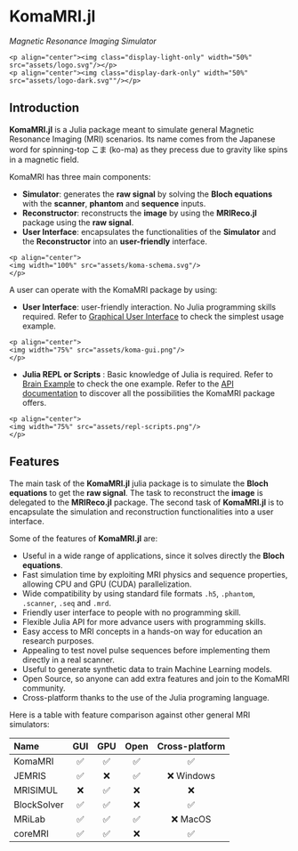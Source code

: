 # KomaMRI.jl

*Magnetic Resonance Imaging Simulator*

```@raw html
<p align="center"><img class="display-light-only" width="50%" src="assets/logo.svg"/></p>
<p align="center"><img class="display-dark-only" width="50%" src="assets/logo-dark.svg""/></p>
```

## Introduction

**KomaMRI.jl** is a Julia package meant to simulate general Magnetic Resonance Imaging (MRI) scenarios. Its name comes from the Japanese word for spinning-top こま (ko-ma) as they precess due to gravity like spins in a magnetic field.

KomaMRI has three main components:
* **Simulator**: generates the **raw signal** by solving the **Bloch equations** with the **scanner**, **phantom** and **sequence** inputs.
* **Reconstructor**: reconstructs the **image** by using the **MRIReco.jl** package using the **raw signal**.
* **User Interface**: encapsulates the functionalities of the **Simulator** and the **Reconstructor** into an **user-friendly** interface.

```@raw html
<p align="center">
<img width="100%" src="assets/koma-schema.svg"/>
</p>
```

A user can operate with the KomaMRI package by using:
* **User Interface**: user-friendly interaction. No Julia programming skills required. Refer to [Graphical User Interface](getting-started.md#Graphical-User-Interface) to check the simplest usage example.
```@raw html
<p align="center">
<img width="75%" src="assets/koma-gui.png"/>
</p>
```

* **Julia REPL or Scripts** : Basic knowledge of Julia is required. Refer to [Brain Example](simulation-examples.md#Brain-Example) to check the one example. Refer to the [API documentation](api.md) to discover all the possibilities the KomaMRI package offers.
```@raw html
<p align="center">
<img width="75%" src="assets/repl-scripts.png"/>
</p>
```

## Features

The main task of the **KomaMRI.jl** julia package is to simulate the **Bloch equations** to get the **raw signal**. The task to reconstruct the **image** is delegated to the **MRIReco.jl** package. The second task of **KomaMRI.jl** is to encapsulate the simulation and reconstruction functionalities into a user interface.

Some of the features of **KomaMRI.jl** are:
* Useful in a wide range of applications, since it solves directly the **Bloch equations**.
* Fast simulation time by exploiting MRI physics and sequence properties, allowing CPU and GPU (CUDA) parallelization.
* Wide compatibility by using standard file formats `.h5`, `.phantom`, `.scanner`, `.seq` and `.mrd`.
* Friendly user interface to people with no programming skill.
* Flexible Julia API for more advance users with programming skills.
* Easy access to MRI concepts in a hands-on way for education an research purposes.
* Appealing to test novel pulse sequences before implementing them directly in a real scanner.
* Useful to generate synthetic data to train Machine Learning models.
* Open Source, so anyone can add extra features and join to the KomaMRI community.
* Cross-platform thanks to the use of the Julia programing language.

Here is a table with feature comparison against other general MRI simulators:

| Name        | GUI | GPU | Open | Cross-platform |
|:---         |:---:|:---:|:----:|:--------------:|
| KomaMRI     | ✅  | ✅ | ✅   | ✅            |
| JEMRIS      | ✅  | ❌ | ✅   | ❌ Windows    |
| MRISIMUL    | ❌  | ✅ | ❌   | ❌            |
| BlockSolver | ✅  | ✅ | ❌   | ✅            |
| MRiLab      | ✅  | ✅ | ✅   | ❌ MacOS      |
| coreMRI     | ✅  | ✅ | ❌   | ✅            |
